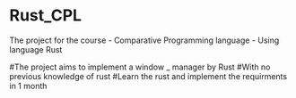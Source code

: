 # Rust_CPL
The project for the course - Comparative Programming language - Using language Rust


#The project aims to implement a window _ manager by Rust
#With no previous knowledge of rust
#Learn the rust and implement the requirments in 1 month
